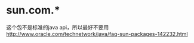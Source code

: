 # sun.com.*
这个包不是标准的java api，所以最好不要用
http://www.oracle.com/technetwork/java/faq-sun-packages-142232.html
